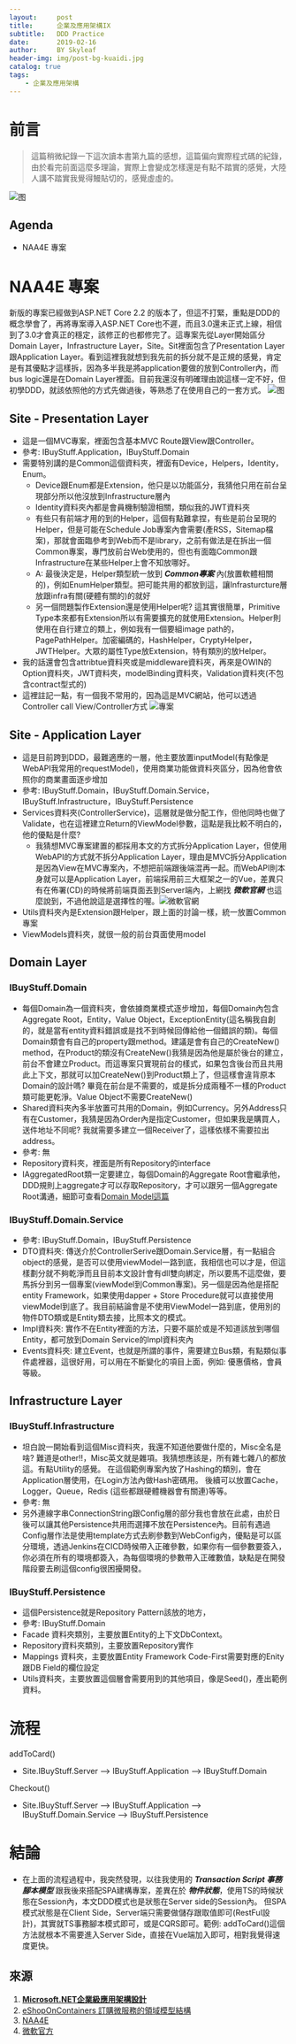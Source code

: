```yaml
---
layout:     post
title:      企業及應用架構IX
subtitle:   DDD Practice
date:       2019-02-16
author:     BY Skyleaf
header-img: img/post-bg-kuaidi.jpg
catalog: true
tags:
    - 企業及應用架構
---
```

# 前言

> 這篇稍微紀錄一下這次讀本書第九篇的感想，這篇偏向實際程式碼的紀錄，由於看完前面這麼多理論，實際上會變成怎樣還是有點不踏實的感覺，大陸人講不踏實我覺得鰻貼切的，感覺虛虛的。

![图](https://images.unsplash.com/photo-1542376855-bc7e1d174ee1?ixlib=rb-1.2.1&ixid=eyJhcHBfaWQiOjEyMDd9&auto=format&fit=crop&w=500&q=80)

## Agenda

- NAA4E 專案


# NAA4E 專案

新版的專案已經做到ASP.NET Core 2.2 的版本了，但這不打緊，重點是DDD的概念學會了，再將專案導入ASP.NET Core也不遲，而且3.0還未正式上線，相信到了3.0才會真正的穩定，該修正的也都修完了。這專案先從Layer開始區分Domain Layer，Infrastructure Layer，Site。Sit裡面包含了Presentation Layer跟Application Layer。看到這裡我就想到我先前的拆分就不是正規的感覺，肯定是有其優點才這樣拆，因為多半我是將application要做的放到Controller內，而bus logic還是在Domain Layer裡面。目前我還沒有明確理由說這樣一定不好，但初學DDD，就該依照他的方式先做過後，等熟悉了在使用自己的一套方式。
![图](https://i.imgur.com/IieZmTF.png)

## Site - Presentation Layer
 
- 這是一個MVC專案，裡面包含基本MVC Route跟View跟Controller。
- 參考: IBuyStuff.Application，IBuyStuff.Domain
- 需要特別講的是Common這個資料夾，裡面有Device，Helpers，Identity，Enum。
  - Device跟Enum都是Extension，他只是以功能區分，我猜他只用在前台呈現部分所以他沒放到Infrastructure層內
  - Identity資料夾內都是會員機制驗證相關，類似我的JWT資料夾
  - 有些只有前端才用的到的Helper，這個有點難拿捏，有些是前台呈現的Helper，但是可能在Schedule Job專案內會需要(產RSS，Sitemap檔案)，那就會面臨參考到Web而不是library，之前有做法是在拆出一個Common專案，專門放前台Web使用的，但也有面臨Common跟Infrastructure在某些Helper上會不知放哪好。
  - A: 最後決定是，Helper類型統一放到 ***Common專案*** 內(放置軟體相關的)，例如EnumHelper類型。把可能共用的都放到這，讓Infrasturcture層放跟infra有關(硬體有關的)的就好
  - 另一個問題製作Extension還是使用Helper呢? 這其實很簡單，Primitive Type本來都有Extension所以有需要擴充的就使用Extension。Helper則使用在自行建立的類上，例如我有一個要組image path的，PagePathHelper。加密編碼的，HashHelper，CryptyHelper，JWTHelper。大眾的屬性Type放Extension，特有類別的放Helper。
- 我的話還會包含attribtue資料夾或是middleware資料夾，再來是OWIN的Option資料夾，JWT資料夾，modelBinding資料夾，Validation資料夾(不包含contract型式的)
- 這裡註記一點，有一個我不常用的，因為這是MVC網站，他可以透過Controller call View/Controller方式
![專案](https://i.imgur.com/s7Neqld.png)


## Site - Application Layer

- 這是目前跨到DDD，最難適應的一層，他主要放置inputModel(有點像是WebAPI我常用的requestModel)，使用商業功能做資料夾區分，因為他會依照你的商業畫面逐步增加
- 參考: IBuyStuff.Domain，IBuyStuff.Domain.Service，IBuyStuff.Infrastructure，IBuyStuff.Persistence
- Services資料夾(ControllerService)，這層就是做分配工作，但他同時也做了Validate，也在這裡建立Return的ViewModel參數，這點是我比較不明白的，他的優點是什麼? 
  - 我猜想MVC專案建置的都採用本文的方式拆分Application Layer，但使用WebAPI的方式就不拆分Application Layer，理由是MVC拆分Application是因為View在MVC專案內，不想把前端跟後端混再一起。而WebAPI則本身就可以是Application Layer，前端採用前三大框架之一的Vue，差異只有在佈署(CD)的時候將前端頁面丟到Server端內，上網找 ***微軟官網*** 也這麼說到，不過他說這是選擇性的喔。![微軟官網](https://i.imgur.com/AK7DOx5.png)
- Utils資料夾內是Extension跟Helper，跟上面的討論一樣，統一放置Common專案
- ViewModels資料夾，就很一般的前台頁面使用model

## Domain Layer

### IBuyStuff.Domain

- 每個Domain為一個資料夾，會依據商業模式逐步增加，每個Domain內包含Aggregate Root，Entity，Value Object，ExceptionEntity(這名稱我自創的，就是當有entity資料錯誤或是找不到時候回傳給他一個錯誤的類)。每個Domain類會有自己的property跟method。建議是會有自己的CreateNew() method，在Product的類沒有CreateNew()我猜是因為他是屬於後台的建立，前台不會建立Product。而這專案只實現前台的樣式，如果包含後台而且共用此上下文，那就可以加CreateNew()到Product類上了，但這樣會違背原本Domain的設計嗎? 畢竟在前台是不需要的，或是拆分成兩種不一樣的Product類可能更乾淨。Value Object不需要CreateNew()
- Shared資料夾內多半放置可共用的Domain，例如Currency。另外Address只有在Customer，我猜是因為Order內是指定Customer，但如果我是購買人，送件地址不同呢? 我就需要多建立一個Receiver了，這樣依樣不需要拉出address。
- 參考: 無
- Repository資料夾，裡面是所有Repository的interface
- IAggregatedRoot類一定要建立，每個Domain的Aggregate Root會繼承他，DDD規則上aggregate才可以存取Repository，才可以跟另一個Aggregate Root溝通，細節可查看[Domain Model這篇](/2019/02/16/DomainModel/)


### IBuyStuff.Domain.Service

- 參考: IBuyStuff.Domain，IBuyStuff.Persistence
- DTO資料夾: 傳送介於ControllerSerive跟Domain.Service層，有一點組合object的感覺，是否可以使用viewModel一路到底，我相信也可以才是，但這樣劃分就不夠乾淨而且目前本文設計會有dll雙向綁定，所以要馬不這麼做，要馬拆分到另一個專案(viewModel到Common專案)。另一個是因為他是搭配entity Framework，如果使用dapper + Store Procedure就可以直接使用viewModel到底了。我目前結論會是不使用ViewModel一路到底，使用別的物件DTO類或是Entity類去接，比照本文的模式。
- Impl資料夾: 實作不在Entity裡面的方法，只要不屬於或是不知道該放到哪個Entity，都可放到Domain Service的Impl資料夾內
- Events資料夾: 建立Event，也就是所謂的事件，需要建立Bus類，有點類似事件處裡器，這很好用，可以用在不斷變化的項目上面，例如: 優惠價格，會員等級。

## Infrastructure Layer

### IBuyStuff.Infrastructure

- 坦白說一開始看到這個Misc資料夾，我還不知道他要做什麼的，Misc全名是啥? 難道是other!!，Misc英文就是雜項。我猜想應該是，所有雜七雜八的都放這。有點Utility的感覺。
在這個範例專案內放了Hashing的類別，會在Application層使用，在Login方法內做Hash密碼用。 後續可以放置Cache，Logger，Queue，Redis (這些都跟硬體機器會有關連)等等。
- 參考: 無
- 另外連線字串ConnectionString跟Config層的部分我也會放在此處，由於日後可以讓其他Persistence共用而選擇不放在Persistence內。目前有遇過Config層作法是使用template方式去刷參數到WebConfig內，優點是可以區分環境，透過Jenkins在CICD時候帶入正確參數，如果你有一個參數要簽入，你必須在所有的環境都簽入，為每個環境的參數帶入正確數值，缺點是在開發階段要去刷這個config很困擾開發。

### IBuyStuff.Persistence

- 這個Persistence就是Repository Pattern該放的地方，
- 參考: IBuyStuff.Domain
- Facade 資料夾類別，主要放置Entity的上下文DbContext。
- Repository資料夾類別，主要放置Repository實作
- Mappings 資料夾，主要放置Entity Framework Code-First需要對應的Enity跟DB Field的欄位設定
- Utils資料夾，主要放置這個層會需要用到的其他項目，像是Seed()，產出範例資料。


# 流程

addToCard()
  - Site.IBuyStuff.Server --> IBuyStuff.Application --> IBuyStuff.Domain

Checkout()
  - Site.IBuyStuff.Server --> IBuyStuff.Application --> IBuyStuff.Domain.Service --> IBuyStuff.Persistence

# 結論

- 在上面的流程過程中，我突然發現，以往我使用的 ***Transaction Script 事務腳本模型*** 跟我後來搭配SPA建構專案，差異在於 ***物件狀態***，使用TS的時候狀態在Session內，本文DDD模式也是狀態在Server side的Session內。 但SPA模式狀態是在Client Side，Server端只需要做儲存跟取值即可(RestFul設計)，其實就TS事務腳本模式即可，或是CQRS即可。範例: addToCard()這個方法就根本不需要進入Server Side，直接在Vue端加入即可，相對我覺得速度更快。



## 來源

1. [**Microsoft.NET企業級應用架構設計**](https://www.books.com.tw/products/CN11327631)
2. [eShopOnContainers 訂購微服務的領域模型結構](https://docs.microsoft.com/zh-tw/dotnet/standard/microservices-architecture/microservice-ddd-cqrs-patterns/net-core-microservice-domain-model)
3. [NAA4E](https://archive.codeplex.com/?p=naa4e)
4. [微軟官方](https://docs.microsoft.com/zh-tw/dotnet/standard/microservices-architecture/microservice-ddd-cqrs-patterns/microservice-application-layer-implementation-web-api)



